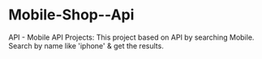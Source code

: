 # Mobile-Shop--Api
API - Mobile
API Projects:
This project based on API by searching Mobile. Search  by name like 'iphone' &  get the results.

